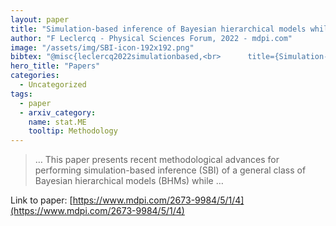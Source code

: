 ```yaml
---
layout: paper
title: "Simulation-based inference of Bayesian hierarchical models while checking for model misspecification"
author: "F Leclercq - Physical Sciences Forum, 2022 - mdpi.com"
image: "/assets/img/SBI-icon-192x192.png"
bibtex: "@misc{leclercq2022simulationbased,<br>      title={Simulation-based inference of Bayesian hierarchical models while checking for model misspecification}, <br>      author={Florent Leclercq},<br>      year={2022},<br>      eprint={2209.11057},<br>      archivePrefix={arXiv},<br>      primaryClass={stat.ME}<br>}"
hero_title: "Papers"
categories:
  - Uncategorized
tags:
  - paper
  - arxiv_category:
    name: stat.ME
    tooltip: Methodology
---
```

>… This paper presents recent methodological advances for performing simulation-based inference (SBI) of a general class of Bayesian hierarchical models (BHMs) while …

Link to paper: [https://www.mdpi.com/2673-9984/5/1/4](https://www.mdpi.com/2673-9984/5/1/4)
